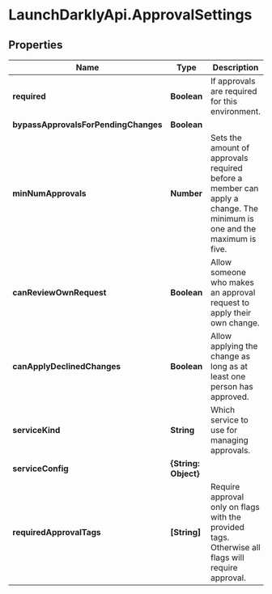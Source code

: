 # LaunchDarklyApi.ApprovalSettings

## Properties

Name | Type | Description | Notes
------------ | ------------- | ------------- | -------------
**required** | **Boolean** | If approvals are required for this environment. | 
**bypassApprovalsForPendingChanges** | **Boolean** |  | 
**minNumApprovals** | **Number** | Sets the amount of approvals required before a member can apply a change. The minimum is one and the maximum is five. | 
**canReviewOwnRequest** | **Boolean** | Allow someone who makes an approval request to apply their own change. | 
**canApplyDeclinedChanges** | **Boolean** | Allow applying the change as long as at least one person has approved. | 
**serviceKind** | **String** | Which service to use for managing approvals. | 
**serviceConfig** | **{String: Object}** |  | 
**requiredApprovalTags** | **[String]** | Require approval only on flags with the provided tags. Otherwise all flags will require approval. | 


